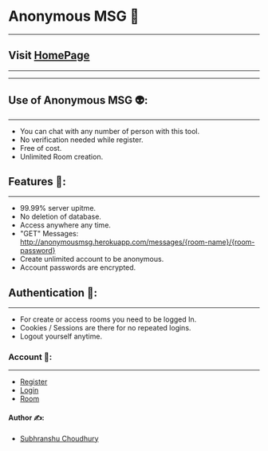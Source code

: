 # Anonymous MSG 📧
---

## Visit [HomePage](https://anonymousmsg.herokuapp.com "Click here")
---
---
## Use of Anonymous MSG 👽:
---
- You can chat with any number of person with this tool.
- No verification needed while register.
- Free of cost.
- Unlimited Room creation.
## Features 📢:
---
- 99.99% server upitme.
- No deletion of database.
- Access anywhere any time.
- "GET" Messages: http://anonymousmsg.herokuapp.com/messages/{room-name}/{room-password}
- Create unlimited account to be anonymous.
- Account passwords are encrypted.
## Authentication 🔑:
---
- For create or access rooms you need to be logged In.
- Cookies / Sessions are there for no repeated logins.
- Logout yourself anytime.

### Account 🧾:
---
- [Register](https://anonymousmsg.herokuapp.com/register "Craete account")
- [Login](https://anonymousmsg.herokuapp.com/login "Login account")
- [Room](https://anonymousmsg.herokuapp.com/room "Room create")
#### Author ✍:

- [Subhranshu Choudhury](https://about.me/subhranshu "Subhranshu Choudhury")


